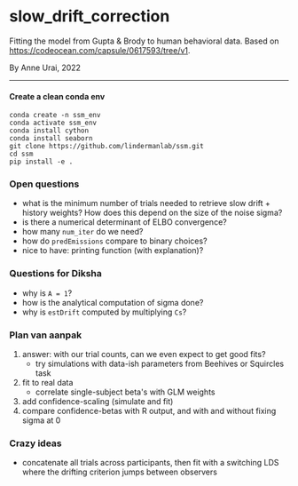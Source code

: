 # slow_drift_correction
Fitting the model from Gupta &amp; Brody to human behavioral data. Based on https://codeocean.com/capsule/0617593/tree/v1.

By Anne Urai, 2022

---

#### Create a clean conda env
```
conda create -n ssm_env
conda activate ssm_env
conda install cython
conda install seaborn
git clone https://github.com/lindermanlab/ssm.git
cd ssm
pip install -e .
```


### Open questions
- what is the minimum number of trials needed to retrieve slow drift + history weights? 
How does this depend on the size of the noise sigma?
- is there a numerical determinant of ELBO convergence?
- how many `num_iter` do we need?
- how do `predEmissions` compare to binary choices?
- nice to have: printing function (with explanation)?

### Questions for Diksha
- why is `A = 1`?
- how is the analytical computation of sigma done?
- why is `estDrift` computed by multiplying `Cs`?

### Plan van aanpak 
1. answer: with our trial counts, can we even expect to get good fits?
     - try simulations with data-ish parameters from Beehives or Squircles task
2. fit to real data
    - correlate single-subject beta's with GLM weights
3. add confidence-scaling (simulate and fit)
4. compare confidence-betas with R output, and with and without fixing sigma at 0
     
### Crazy ideas
- concatenate all trials across participants, then fit with a switching LDS where the drifting criterion jumps between observers

